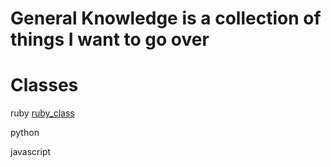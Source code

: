 # General Knowledge is a collection of things I want to go over

# Classes 

ruby [ruby_class](../ruby/ruby_class)

python 

javascript
